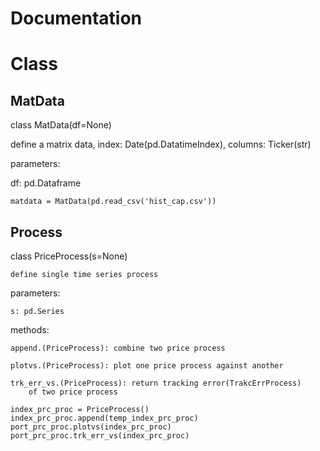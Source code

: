# Documentation

# Class
## MatData
class MatData(df=None)
    
define a matrix data, index: Date(pd.DatatimeIndex), columns: Ticker(str)

parameters:
    
df: pd.Dataframe
```
matdata = MatData(pd.read_csv('hist_cap.csv'))
```
## Process
class PriceProcess(s=None)
    
    define single time series process

parameters:
    
    s: pd.Series

methods:
    
    append.(PriceProcess): combine two price process
    
    plotvs.(PriceProcess): plot one price process against another
    
    trk_err_vs.(PriceProcess): return tracking error(TrakcErrProcess) 
        of two price process

```
index_prc_proc = PriceProcess()
index_prc_proc.append(temp_index_prc_proc)
port_prc_proc.plotvs(index_prc_proc)
port_prc_proc.trk_err_vs(index_prc_proc)
```
